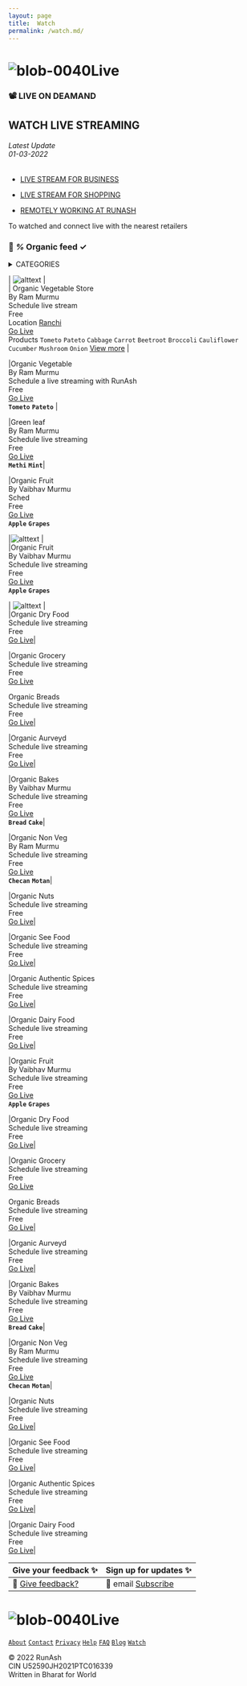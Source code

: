 ```yaml
---
layout: page
title:  Watch
permalink: /watch.md/
---
```

# ![blob-0040](https://user-images.githubusercontent.com/61916324/132724592-e5bef25e-36d9-4da8-bbc6-84a24183c8e2.png)Live 
### 📽️ LIVE ON DEAMAND <br>
## WATCH LIVE STREAMING 
###### Latest Update <br>01-03-2022 ######

- [LIVE STREAM FOR BUSINESS](https://)

- [LIVE STREAM FOR SHOPPING](https://)

- [REMOTELY WORKING AT RUNASH ](https://)

To watched and connect live with the nearest retailers 
### 💯 *%* Organic feed ✓ 

<details><summary>CATEGORIES</summary>
<P>
All Categories

``Vegetable`` ``Fruit`` ``Green leaf`` ``Dry food`` ``Groceries`` ``Bread`` ``Aurveyd`` ``Bakes`` ``Non veg`` ``Dry nuts`` ``See food`` ``Authentic spices`` ``Organic oil`` ``Flawar`` ``Plantner`` ``Handicraft`` ``Bamboomcraft`` ``Khadi`` ``Agri product`` ``Furnishing`` ``Electronic`` ``Fashion``

</P>
</details>

| ![alttext](url) |<br>
| Organic Vegetable Store<br>By Ram Murmu<br>Schedule live stream<br>Free<br>Location [Ranchi](url)<br>[Go Live](https:) <br>Products ``Tometo`` ``Pateto`` ``Cabbage`` ``Carrot`` ``Beetroot`` ``Broccoli`` ``Cauliflower`` ``Cucumber`` ``Mushroom`` ``Onion`` [View more](url) |

|Organic Vegetable <br>By Ram Murmu<br>Schedule a live streaming with RunAsh <br>Free<br> [Go Live](https://) <br>**``Tometo``** **``Pateto``** |

|Green leaf<br>By Ram Murmu<br>Schedule live streaming<br>Free<br>[Go Live](https://) <br>**``Methi``** **``Mint``**|

|Organic Fruit <br>By Vaibhav Murmu<br>Sched<br>Free<br> [Go Live](https://) <br>**``Apple``** **``Grapes``** 

|![alttext](url) |<br>
|Organic Fruit <br>By Vaibhav Murmu<br>Schedule live streaming<br>Free<br> [Go Live](https://) <br>**``Apple``** **``Grapes``** 

| ![alttext](url) |<br>
|Organic Dry Food<br>Schedule live streaming<br>Free<br>[Go Live](https://)|

|Organic Grocery <br>Schedule live streaming<br>Free<br> [Go Live](https://)

Organic Breads<br>Schedule live streaming<br>Free<br>[Go Live](https://)|

|Organic Aurveyd <br>Schedule live streaming<br>Free<br> [Go Live](https://)|

|Organic Bakes<br>By Vaibhav Murmu<br>Schedule live streaming<br>Free<br>[Go Live](https:)<br>**``Bread``** **``Cake``**|

|Organic Non Veg <br>By Ram Murmu<br>Schedule live streaming<br>Free<br> [Go Live](https://)<br>**``Checan``** **``Motan``**|

|Organic Nuts<br>Schedule live streaming<br>Free<br>[Go Live](https://)|

|Organic See Food <br>Schedule live streaming<br>Free<br> [Go Live](https://)|

|Organic Authentic Spices<br>Schedule live streaming<br>Free<br>[Go Live](https://)|

|Organic Dairy Food <br>Schedule live streaming<br>Free<br> [Go Live](https://)|

|Organic Fruit <br>By Vaibhav Murmu<br>Schedule live streaming<br>Free<br> [Go Live](https://) <br>**``Apple``** **``Grapes``**

|Organic Dry Food<br>Schedule live streaming<br>Free<br>[Go Live](https://)|

|Organic Grocery <br>Schedule live streaming<br>Free<br> [Go Live](https://)

Organic Breads<br>Schedule live streaming<br>Free<br>[Go Live](https://)|

|Organic Aurveyd <br>Schedule live streaming<br>Free<br> [Go Live](https://)|

|Organic Bakes<br>By Vaibhav Murmu<br>Schedule live streaming<br>Free<br>[Go Live](https:)<br>**``Bread``** **``Cake``**|

|Organic Non Veg <br>By Ram Murmu<br>Schedule live streaming<br>Free<br> [Go Live](https://)<br>**``Checan``** **``Motan``**|

|Organic Nuts<br>Schedule live streaming<br>Free<br>[Go Live](https://)|

|Organic See Food <br>Schedule live streaming<br>Free<br> [Go Live](https://)|

|Organic Authentic Spices<br>Schedule live streaming<br>Free<br>[Go Live](https://)|

|Organic Dairy Food <br>Schedule live streaming<br>Free<br> [Go Live](https://)|


|Give your feedback ✨ |Sign up for updates  ✨ |
|-------------------|------------------------|
| 📝 [Give feedback?](https://) | 📨 email [Subscribe](https://) | 

# ![blob-0040](https://user-images.githubusercontent.com/61916324/132724592-e5bef25e-36d9-4da8-bbc6-84a24183c8e2.png)Live 

[``About``](https://runash.in/about)  [``Contact``](https://runash.in/Contact)  [``Privacy``](https://runash.in/privacy) [``Help``](https://)  [``FAQ``](https://) [``Blog``](https://) [``Watch``](https://)

© 2022 RunAsh<br>
CIN U52590JH2021PTC016339<br>
Written in Bharat for World
